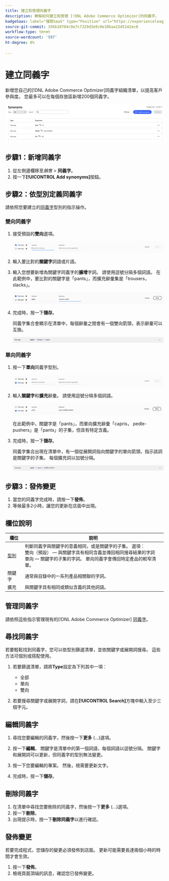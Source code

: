 ```yaml
---
title: 建立和管理同義字
description: 瞭解如何建立和管理 [!DNL Adobe Commerce Optimizer]的同義字。
badgeSaas: label="僅限SaaS" type="Positive" url="https://experienceleague.adobe.com/zh-hant/docs/commerce/user-guides/product-solutions" tooltip="僅適用於Adobe Commerce as a Cloud Service和Adobe Commerce Optimizer專案(Adobe管理的SaaS基礎結構)。"
source-git-commit: 356b10704c9e7c7329d3e9c0e10baa15d5142ec0
workflow-type: tm+mt
source-wordcount: '597'
ht-degree: 0%

---
```


# 建立同義字

新增您自己的[!DNL Adobe Commerce Optimizer]同義字組織清單，以提高客戶參與度。 您最多可以在每個存放區新增200個同義字。

![同義字Workspace](../../assets/synonym-workspace.png)

## 步驟1：新增同義字

1. 從左側邊欄移至&#x200B;_銷售_ > **同義字**。
1. 按一下&#x200B;**[!UICONTROL Add synonyms]**&#x200B;按鈕。

## 步驟2：依型別定義同義字

請依照您要建立的[同義字](type.md)型別的指示操作。

### 雙向同義字

1. 接受預設的&#x200B;**雙向**&#x200B;選項。

   ![新增雙向同義字](../../assets/synonym-add-two-way.png)

1. 輸入要比對的&#x200B;**關鍵字**&#x200B;詞語或片語。
1. 輸入您想要新增為關鍵字同義字的&#x200B;**擴增**&#x200B;字詞。 請使用逗號分隔多個詞語。
在此範例中，要比對的關鍵字是「pants」，而擴充辭彙集是「trousers， slacks」。

   ![雙向同義字範例](../../assets/synonym-add-two-way-example.png)

1. 完成時，按一下&#x200B;**儲存**。

   同義字集合會顯示在清單中，每個辭彙之間會有一個雙向箭頭，表示辭彙可以互換。

   ![雙向同義字](../../assets/synonym-two-way.png)

### 單向同義字

1. 按一下&#x200B;**單向**&#x200B;同義字型別。

   ![新增單向同義字](../../assets/synonym-add-one-way.png)

1. 輸入&#x200B;**關鍵字**&#x200B;和&#x200B;**擴充**&#x200B;辭彙。 請使用逗號分隔多個詞語。

   ![單向同義字範例](../../assets/synonym-add-one-way-example.png)

   在此範例中，關鍵字是「pants」，而單向擴充辭彙「capris， pedle-pushers」是「pants」的子集，但具有特定含義。

1. 完成時，按一下&#x200B;**儲存**。

   同義字集合出現在清單中，有一個從展開詞指向關鍵字的單向箭頭，指示該詞是關鍵字的子集。 每個擴充詞以加號分隔。

   ![單向同義字](../../assets/synonym-one-way.png)

## 步驟3：發佈變更

1. 當您的同義字完成時，請按一下&#x200B;**發佈**。
1. 等候最多2小時，讓您的更新在店面中出現。

## 欄位說明

| 欄位 | 說明 |
|--- |--- |
| [型別](type.md) | 判斷同義字與關鍵字的意義相同，或是關鍵字的子集。 選項：<br />雙向（預設） — 與關鍵字具有相同含義並傳回相同搜尋結果的字詞<br />單向 — 關鍵字的子集的字詞。 單向同義字會傳回特定產品的較窄清單。 |
| 關鍵字 | 通常與目錄中的一系列產品相關聯的字詞。 |
| 擴充 | 與關鍵字具有相同或類似含義的其他詞語。 |

## 管理同義字

請依照這些指示管理現有的[!DNL Adobe Commerce Optimizer] [同義字](overview.md)。

## 尋找同義字

若要輕鬆找到同義字，您可以依型別篩選清單，並依關鍵字或展開詞搜尋。 這些方法可個別或搭配使用。

1. 若要篩選清單，請將&#x200B;**Type**&#x200B;設定為下列其中一項：

   - 全部
   - 單向
   - 雙向

1. 若要搜尋關鍵字或展開字詞，請在&#x200B;**[!UICONTROL Search]**&#x200B;方塊中輸入至少三個字元。

## 編輯同義字

1. 尋找您要編輯的同義字，然後按一下&#x200B;**更多** (...)選項。

1. 按一下&#x200B;**編輯**。
關鍵字是清單中的第一個詞語，每個詞語以逗號分隔。 關鍵字和展開詞可以更新，但同義字的型別無法變更。
1. 按一下您要編輯的專案。 然後，視需要更新文字。

1. 完成時，按一下&#x200B;**儲存**。

## 刪除同義字

1. 在清單中尋找您要刪除的同義字，然後按一下&#x200B;**更多** (...)選項。
1. 按一下&#x200B;**刪除**。
1. 出現提示時，按一下&#x200B;**刪除同義字**&#x200B;以進行確認。

## 發佈變更

若要完成程式，您儲存的變更必須發佈到店面。 更新可能需要長達兩個小時的時間才會生效。

1. 按一下&#x200B;**發佈**。
1. 檢視頁面頂端的訊息，確認您已發佈變更。
